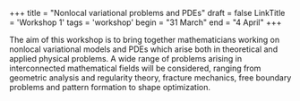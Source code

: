 +++
title = "Nonlocal variational problems and PDEs"
draft = false
LinkTitle = 'Workshop 1'
tags = 'workshop'
begin = "31 March"
end = "4 April"
+++


The aim of this workshop is to bring together mathematicians working on nonlocal variational models and PDEs which arise both in theoretical and applied physical problems. A wide range of problems arising in interconnected mathematical fields will be considered, ranging from geometric analysis and regularity theory, fracture mechanics, free boundary problems and pattern formation to shape optimization.
